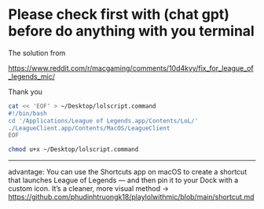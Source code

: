 # Please check first with (chat gpt) before do anything with you terminal

The solution from 

https://www.reddit.com/r/macgaming/comments/10d4kyy/fix_for_league_of_legends_mic/

Thank you

```sh
cat << 'EOF' > ~/Desktop/lolscript.command
#!/bin/bash
cd '/Applications/League of Legends.app/Contents/LoL/'
./LeagueClient.app/Contents/MacOS/LeagueClient
EOF

chmod u+x ~/Desktop/lolscript.command
```

-------
advantage: You can use the Shortcuts app on macOS to create a shortcut that launches League of Legends — and then pin it to your Dock with a custom icon. It’s a cleaner, more visual method
-> https://github.com/phudinhtruongk18/playlolwithmic/blob/main/shortcut.md
